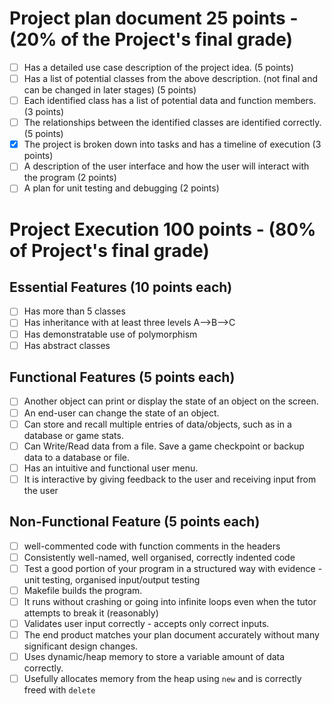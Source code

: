# Project plan document 25 points - (20% of the Project's final grade)	

- [ ] Has a detailed use case description of the project idea. (5 points)
- [ ] Has a list of potential classes from the above description. (not final and can be changed in later stages) (5 points)
- [ ] Each identified class has a list of potential data and function members. (3 points)
- [ ] The relationships between the identified classes are identified correctly. (5 points)
- [x] The project is broken down into tasks and has a timeline of execution (3 points)
- [ ] A description of the user interface and how the user will interact with the program (2 points)
- [ ] A plan for unit testing and debugging (2 points)	

# Project Execution 100 points - (80% of Project's final grade)	

## Essential Features (10 points each)	

- [ ] Has more than 5 classes
- [ ] Has inheritance with at least three levels A-->B-->C
- [ ] Has demonstratable use of polymorphism
- [ ] Has abstract classes	

## Functional Features (5 points each)	

- [ ] Another object can print or display the state of an object on the screen. 
- [ ] An end-user can change the state of an object. 
- [ ] Can store and recall multiple entries of data/objects, such as in a database or game stats.	
- [ ] Can Write/Read data from a file. Save a game checkpoint or backup data to a database or file.	
- [ ] Has an intuitive and functional user menu. 
- [ ] It is interactive by giving feedback to the user and receiving input from the user	

## Non-Functional Feature (5 points each)

- [ ] well-commented code with function comments in the headers
- [ ] Consistently well-named, well organised, correctly indented code
- [ ] Test a good portion of your program in a structured way with evidence - unit testing, organised input/output testing
- [ ] Makefile builds the program.
- [ ] It runs without crashing or going into infinite loops even when the tutor attempts to break it (reasonably)
- [ ] Validates user input correctly - accepts only correct inputs.
- [ ] The end product matches your plan document accurately without many significant design changes.
- [ ] Uses dynamic/heap memory to store a variable amount of data correctly.
- [ ] Usefully allocates memory from the heap using `new` and is correctly freed with `delete`	
